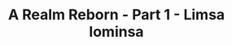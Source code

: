 ---
layout: quest-table
expansion: A Realm Reborn
partNo: 1
partChapterNo: 1
title: A Realm Reborn - Part 1 - Limsa lominsa
permalink: /quests/msq/realm-reborn/part1/limsa-lominsa
links:
  next: /quests/msq/realm-reborn/part2
quests:
  - name: Close to Home
    level: 1
    rowId: 65644
    questId: ManSea002_00108
    genre: Seventh Umbral Era
    icon: '71000'
    issuer:
      location: Limsa Lominsa
      coords: (11.6, 11.1)
      name: Baderon
    steps:
      - location: Limsa Lominsa Lower Decks
        coords: (9.5, 11.2)
        name: Attune yourself to the aetheryte found on the lower decks.
      - location: Limsa Lominsa Lower Decks
        coords: (8.4, 11.5)
        name: Listen to Swozblaet's explanation of the markets.
      - location: Limsa Lominsa Upper Decks
        coords: (11.0, 6.3)
        name: Visit the Marauders' Guild.
      - location: Limsa Lominsa Upper Decks
        coords: (11.6, 11.1)
        name: Report to Baderon at the Drowning Wench.
    partQuestNo: 1
  - name: On to Summerford
    level: 4
    rowId: 65998
    questId: SubSea050_00462
    genre: Seventh Umbral Era
    icon: '71000'
    issuer:
      location: Limsa Lominsa Upper Decks
      coords: (11.6, 11.1)
      name: Baderon
    steps:
      - location: Middle La Noscea
        coords: (25.6, 17.0)
        name: Speak with Staelwyrn at Summerford Farms.
    partQuestNo: 2
  - name: Dressed to Call
    level: 4
    rowId: 65999
    questId: SubSea051_00463
    genre: Seventh Umbral Era
    icon: '71000'
    issuer:
      location: Middle La Noscea
      coords: (25.6, 17.0)
      name: Staelwyrn
    steps:
      - location: Middle La Noscea
        coords: (25.6, 17.0)
        name: Present yourself to Staelwyrn for inspection.
    partQuestNo: 3
  - name: Lurkers in the Grotto
    level: 5
    rowId: 66079
    questId: ManSea005_00543
    genre: Seventh Umbral Era
    icon: '71000'
    issuer:
      location: Middle La Noscea
      coords: (25.6, 17.0)
      name: Staelwyrn
    steps:
      - location: Middle La Noscea
        coords: (20.3, 18.6)
        name: Investigate Seasong Grotto.
      - name: Deliver the blunt sailor's knife to Staelwyrn at Summerford Farms.
      - location: Middle La Noscea
        coords: (25.6, 17.0)
        name: Deliver the blunt sailor's knife to Staelwyrn at Summerford Farms.
    soloDuty:
      levelSync: 9
      timeLimit: 30
    partQuestNo: 4
  - name: Washed Up
    level: 5
    rowId: 66001
    questId: SubSea053_00465
    genre: Seventh Umbral Era
    icon: '71000'
    issuer:
      location: Middle La Noscea
      coords: (25.6, 17.0)
      name: Staelwyrn
    steps:
      - location: Middle La Noscea
        coords: (22.0, 18.2)
        name: Speak with the slacking yeomen.
      - location: Middle La Noscea
        coords: (25.6, 17.0)
        name: Report to Staelwyrn.
    partQuestNo: 5
  - name: Double Dealing
    level: 5
    rowId: 66002
    questId: SubSea054_00466
    genre: Seventh Umbral Era
    icon: '71000'
    issuer:
      location: Middle La Noscea
      coords: (25.6, 17.0)
      name: Staelwyrn
    steps:
      - location: Middle La Noscea
        coords: (24.1, 24.1)
        name: Confront Sevrin and cast /doubt on his actions.
      - location: Middle La Noscea
        coords: (25.2, 23.9)
        name: Save Sevrin's henchmen.
      - location: Middle La Noscea
        coords: (24.1, 24.1)
        name: Speak with Sevrin.
      - location: Middle La Noscea
        coords: (24.1, 24.2)
        name: Retrieve the sack of oranges.
      - location: Middle La Noscea
        coords: (25.1, 27.4)
        name: Deliver the sack of oranges to Ossine at the La Thagran Checkpoint.
      - location: Middle La Noscea
        coords: (25.6, 17.0)
        name: Report to Staelwyrn at Summerford Farms.
    partQuestNo: 6
  - name: Loam Maintenance
    level: 5
    rowId: 66003
    questId: SubSea055_00467
    genre: Seventh Umbral Era
    icon: '71000'
    issuer:
      location: Middle La Noscea
      coords: (25.5, 17.2)
      name: Gurcant
    steps:
      - location: Middle La Noscea
        coords: (22.5, 17.7)
        name: Speak with Rhotwyda.
      - location: Middle La Noscea
        coords: (18.7, 17.2)
        name: Obtain the blackloam in the Cookpot.
      - location: Middle La Noscea
        coords: (21.5, 15.3)
        name: Take the blackloam to Pfrewahl at Tiller's Rest.
    partQuestNo: 7
  - name: Plowshares to Swords
    level: 5
    rowId: 66004
    questId: SubSea056_00468
    genre: Seventh Umbral Era
    icon: '71000'
    issuer:
      location: Middle La Noscea
      coords: (21.5, 15.3)
      name: Pfrewahl
    steps:
      - location: Middle La Noscea
        coords: (20.3, 16.7)
        name: Recover the stolen farm tools from the pirates.
      - location: Middle La Noscea
        coords: (21.5, 15.3)
        name: Deliver the reclaimed farm tools to Pfrewahl.
      - location: Middle La Noscea
        coords: (25.6, 17.0)
        name: Report to Staelwyrn.
    partQuestNo: 8
  - name: Just Deserts
    level: 9
    rowId: 66005
    questId: SubSea057_00469
    genre: Seventh Umbral Era
    icon: '71000'
    issuer:
      location: Middle La Noscea
      coords: (25.6, 17.0)
      name: Staelwyrn
    steps:
      - location: Middle La Noscea
        coords: (26.1, 16.6)
        name: Speak with Grynewyda.
      - location: Middle La Noscea
        coords: (18.6, 14.7)
        name: Intercept Sevrin and his henchmen in Woad Whisper Canyon.
      - location: Middle La Noscea
        coords: (20.3, 13.2)
        name: Rescue Sevrin's henchmen.
      - location: Middle La Noscea
        coords: (20.8, 12.8)
        name: Rescue Sevrin's henchmen in the heart of Woad Whisper Canyon.
      - name: Speak with Staelwyrn at Summerford Farms.
      - location: Middle La Noscea
        coords: (25.6, 17.0)
        name: Speak with Staelwyrn.
      - location: Middle La Noscea
        coords: (25.6, 17.0)
        name: Speak with Staelwyrn.
      - location: Limsa Lominsa Upper Decks
        coords: (11.6, 11.1)
        name: Speak with Baderon at the Drowning Wench.
    soloDuty:
      levelSync: 13
      timeLimit: 30
    partQuestNo: 9
  - name: Sky-high
    level: 10
    rowId: 65933
    questId: SubSea100_00397
    genre: Seventh Umbral Era
    icon: '71000'
    issuer:
      location: Limsa Lominsa Upper Decks
      coords: (11.6, 11.1)
      name: Baderon
    steps:
      - location: Middle La Noscea
        coords: (15.8, 16.5)
        name: Speak with Wyrkrhit at the Skylift.
    partQuestNo: 10
  - name: Thanks a Million
    level: 10
    rowId: 65938
    questId: SubSea105_00402
    genre: Seventh Umbral Era
    icon: '71000'
    issuer:
      location: Middle La Noscea
      coords: (15.8, 16.5)
      name: Wyrkrhit
    steps:
      - location: Middle La Noscea
        coords: (15.0, 10.9)
        name: Recover the millioncorn seedling.
      - location: Western La Noscea
        coords: (34.5, 32.0)
        name: Deliver the millioncorn seedling to Lyulf in Swiftperch.
    partQuestNo: 11
  - name: Relighting the Torch
    level: 10
    rowId: 65939
    questId: SubSea106_00403
    genre: Seventh Umbral Era
    icon: '71000'
    issuer:
      location: Western La Noscea
      coords: (34.6, 31.9)
      name: Fraeloef
    steps:
      - location: Western La Noscea
        coords: (30.3, 30.5)
        name: Speak with Khanswys.
      - location: Western La Noscea
        coords: (33.5, 28.7)
        name: Set the iron brazier on the ground near the scarecrow.
      - location: Western La Noscea
        coords: (33.5, 28.7)
        name: Light the brazier, and obtain a bomb claw from the torchlight that is
          drawn in by the flames.
      - location: Western La Noscea
        coords: (30.3, 30.5)
        name: Deliver the bomb claw to Khanswys.
      - location: Western La Noscea
        coords: (34.6, 31.9)
        name: Return to Swiftperch and report to Fraeloef.
      - location: Limsa Lominsa Upper Decks
        coords: (10.6, 15.4)
        name: Speak with Forgemaster H'naanza in Limsa Lominsa.
    partQuestNo: 12
  - name: On to the Drydocks
    level: 10
    rowId: 65942
    questId: SubSea109_00406
    genre: Seventh Umbral Era
    icon: '71000'
    issuer:
      location: Limsa Lominsa Upper Decks
      coords: (10.6, 15.4)
      name: H'naanza
    steps:
      - location: Lower La Noscea
        coords: (26.4, 33.7)
        name: Deliver the missive to Ahtbyrm at the Moraby Drydocks.
    partQuestNo: 13
  - name: Without a Doubt
    level: 10
    rowId: 65948
    questId: SubSea115_00412
    genre: Seventh Umbral Era
    icon: '71000'
    issuer:
      location: Lower La Noscea
      coords: (26.4, 33.7)
      name: Ahtbyrm
    steps:
      - location: Lower La Noscea
        coords: (20.8, 38.7)
        name: Journey to Candlekeep Quay and relay Ahtbyrm's /doubt to Haldbroda.
    partQuestNo: 14
  - name: Righting the Shipwright
    level: 10
    rowId: 65951
    questId: SubSea118_00415
    genre: Seventh Umbral Era
    icon: '71000'
    issuer:
      location: Lower La Noscea
      coords: (20.8, 38.7)
      name: Haldbroda
    steps:
      - location: Lower La Noscea
        coords: (19.6, 36.2)
        name: Search the Salt Strand for survivors.
      - location: Lower La Noscea
        coords: (18.5, 35.6)
        name: Salvage the <Emphasis>Victory</Emphasis>'s helm wheel.
      - location: Lower La Noscea
        coords: (17.7, 35.4)
        name: Salvage the <Emphasis>Victory</Emphasis>'s rigging.
      - location: Lower La Noscea
        coords: (18.1, 34.6)
        name: Salvage the <Emphasis>Victory</Emphasis>'s sailcloth.
      - location: Lower La Noscea
        coords: (19.6, 36.2)
        name: Take the three items to Fyrilsmyd.
      - location: Lower La Noscea
        coords: (26.4, 33.7)
        name: Report to Ahtbyrm.
    partQuestNo: 15
  - name: Do Angry Pirates Dream
    level: 10
    rowId: 65949
    questId: SubSea116_00413
    genre: Seventh Umbral Era
    icon: '71000'
    issuer:
      location: Lower La Noscea
      coords: (26.4, 33.7)
      name: Ahtbyrm
    steps:
      - location: Lower La Noscea
        coords: (24.8, 35.1)
        name: Speak with Ghimthota.
      - location: Lower La Noscea
        coords: (23.8, 36.2)
        name: Speak with C'nangho.
      - location: Lower La Noscea
        coords: (26.5, 36.9)
        name: Confront the suspicious individuals.
      - location: Lower La Noscea
        coords: (24.8, 35.1)
        name: Return to the Moraby Drydocks and report to Ghimthota.
    partQuestNo: 16
  - name: Victory in Peril
    level: 14
    rowId: 65950
    questId: SubSea117_00414
    genre: Seventh Umbral Era
    icon: '71000'
    issuer:
      location: Lower La Noscea
      coords: (24.8, 35.1)
      name: Ghimthota
    steps:
      - location: Lower La Noscea
        coords: (21.4, 33.4)
        name: Speak with one of the guards.
      - location: Lower La Noscea
        coords: (23.2, 35.0)
        name: Find the shifty-eyed sailor.
      - location: Lower La Noscea
        coords: (24.8, 35.1)
        name: Report to Ghimthota at the Moraby Drydocks.
      - location: Lower La Noscea
        coords: (26.4, 33.7)
        name: Speak with Ahtbyrm.
      - location: Lower La Noscea
        coords: (24.8, 35.1)
        name: Speak with Ghimthota.
    soloDuty:
      levelSync: 18
      timeLimit: 30
    partQuestNo: 17
  - name: Men of the Blue Tattoos
    level: 14
    rowId: 66225
    questId: ManSea006_00689
    genre: Seventh Umbral Era
    icon: '71000'
    issuer:
      location: Lower La Noscea
      coords: (24.8, 35.1)
      name: Ghimthota
    steps:
      - location: Limsa Lominsa Upper Decks
        coords: (11.6, 11.1)
        name: Deliver the arcane epistle to Baderon in Limsa Lominsa.
    partQuestNo: 18
  - name: Feint and Strike
    level: 14
    rowId: 66080
    questId: ManSea007_00544
    genre: Seventh Umbral Era
    icon: '71000'
    issuer:
      location: Limsa Lominsa Upper Decks
      coords: (11.6, 11.1)
      name: Baderon
    steps:
      - location: Limsa Lominsa Upper Decks
        coords: (11.1, 6.0)
        name: Deliver Baderon's note to Reyner.
      - location: Western La Noscea
        coords: (34.8, 32.1)
        name: Travel to Swiftperch and speak with Ryssfloh.
      - name: Report to Reyner at the Coral Tower.
      - location: Limsa Lominsa Upper Decks
        coords: (11.1, 6.0)
        name: Report to Reyner at the Coral Tower.
    soloDuty:
      levelSync: 18
      timeLimit: 30
    partQuestNo: 19
  - name: High Society
    level: 14
    rowId: 66226
    questId: ManSea008_00690
    genre: Seventh Umbral Era
    icon: '71000'
    issuer:
      location: Limsa Lominsa Upper Decks
      coords: (11.1, 6.0)
      name: Reyner
    steps:
      - location: Limsa Lominsa Upper Decks
        coords: (11.6, 11.1)
        name: Speak with Baderon at the Drowning Wench.
      - location: Limsa Lominsa Lower Decks
        coords: (10.0, 11.3)
        name: Collect a package from J'nasshym at the Octant.
      - location: Limsa Lominsa Upper Decks
        coords: (11.6, 11.1)
        name: Show the raxa-lined box to Baderon.
    partQuestNo: 20
  - name: A Mizzenmast Repast
    level: 14
    rowId: 66081
    questId: ManSea009_00545
    genre: Seventh Umbral Era
    icon: '71000'
    issuer:
      location: Limsa Lominsa Upper Decks
      coords: (11.6, 11.1)
      name: Baderon
    steps:
      - location: Limsa Lominsa Lower Decks
        coords: (11.4, 10.9)
        name: Put on the dress shoes and speak with Zanthael.
      - location: Command Room
        coords: (3.5, 3.4)
        name: Speak with Merlwyb in the command room.
    partQuestNo: 21
  - name: The Lominsan Envoy
    level: 14
    rowId: 66082
    questId: ManSea200_00546
    genre: Seventh Umbral Era
    icon: '71000'
    issuer:
      location: Command Room
      coords: (3.5, 3.4)
      name: Merlwyb
    steps:
      - location: Limsa Lominsa Upper Decks
        coords: (11.6, 11.1)
        name: Speak with Baderon.
      - location: Limsa Lominsa Upper Decks
        coords: (10.7, 11.1)
        name: Speak with L'nophlo at the airship landing.
      - location: Limsa Lominsa Upper Decks
        coords: (11.0, 11.5)
        name: Board the airship.
      - location: New Gridania
        coords: (11.9, 13.0)
        name: Speak with the serpent honor guard.
      - location: Old Gridania
        coords: (8.0, 11.1)
        name: Present Merlwyb's missive to the silent conjurer at Nophica's Altar.
      - location: New Gridania
        coords: (11.8, 13.3)
        name: Speak with Lionnellais at the airship landing.
      - location: New Gridania
        coords: (11.3, 13.7)
        name: Board the airship.
      - location: Ul'dah - Steps of Nald
        coords: (10.9, 11.3)
        name: Speak with the flame honor guard.
      - location: Ul'dah - Steps of Thal
        coords: (10.7, 12.9)
        name: Present Merlwyb's missive to Bartholomew on the Hustings Strip.
    unlocks:
      - id: 310
        name: Leaving Limsa Lominsa
        type: achievement
    partQuestNo: 22
  - name: Call of the Sea
    level: 14
    rowId: 66209
    questId: SubFst102_00673
    genre: Seventh Umbral Era
    icon: '71000'
    issuer:
      location: Old Gridania
      coords: (8.1, 11.1)
      name: serpent officer
    steps:
      - location: Limsa Lominsa Upper Decks
        coords: (11.6, 11.1)
        name: Speak with Baderon at the Drowning Wench in Limsa Lominsa.
    partQuestNo: 23


---